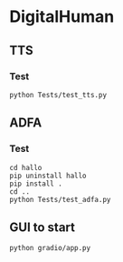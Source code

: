 # DigitalHuman

## TTS
### Test
```shell
python Tests/test_tts.py
```

## ADFA
### Test
```shell
cd hallo
pip uninstall hallo
pip install .
cd ..
python Tests/test_adfa.py
```

## GUI to start
```shell
python gradio/app.py
```